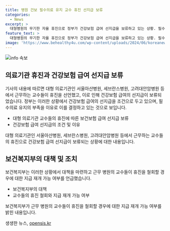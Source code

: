 ```yaml
---
title: 병원 건보 필수의료 유지 교수 휴진 선지급 보류
categories:
  - News
excerpt: >
  대형병원의 무기한 자율 휴진으로 정부가 건강보험 급여 선지급을 보류하고 있는 상황. 필수의료 유지 부족으로 인해 휴진 철회가 조건으로 제시되었으며, 선지급 요건 충족 시 지원 가능하다는 복지부 발언. 무기한 휴진 선언에 따른 병원들의 상황과 정부의 입장, 휴진으로 인한 여파에 대한 내용.
feature_text: >
  대형병원의 무기한 자율 휴진으로 정부가 건강보험 급여 선지급을 보류하고 있는 상황. 필수의료 유지 부족으로 인해 휴진 철회가 조건으로 제시되었으며, 선지급 요건 충족 시 지원 가능하다는 복지부 발언. 무기한 휴진 선언에 따른 병원들의 상황과 정부의 입장, 휴진으로 인한 여파에 대한 내용.
image: 'https://www.behealthy4u.com/wp-content/uploads/2024/06/koreanews.jpg'
---
```


<p><img src="https://www.behealthy4u.com/wp-content/uploads/2024/06/koreanews.jpg" alt="info 속보" /></p>

<h2 data-ke-size="size26">의료기관 휴진과 건강보험 급여 선지급 보류</h2>

<p>기사의 내용에 따르면 대형 의료기관인 서울아산병원, 세브란스병원, 고려대안암병원 등에서 근무하는 교수들이 휴진을 선언했고, 이로 인해 건강보험 급여의 선지급이 보류되었습니다. 정부는 이러한 상황에서 건강보험 급여의 선지급을 조건으로 두고 있으며, 필수의료 유지의 부족을 이유로 이를 결정하고 있는 것으로 보입니다. </p>

<ul>
  <li>대형 의료기관 교수들의 휴진에 따른 보건보험 급여 선지급 보류</li>
  <li>건강보험 급여 선지급의 조건 및 이유</li>
</ul>

<p data-ke-size="size16">대형 의료기관인 서울아산병원, 세브란스병원, 고려대안암병원 등에서 근무하는 교수들의 휴진으로 건강보험 급여 선지급이 보류되는 상황에 대한 내용입니다.</p>

<h2 data-ke-size="size26">보건복지부의 대책 및 조치</h2>

<p>보건복지부는 이러한 상황에서 대책을 마련하고 근무 병원의 교수들이 휴진을 철회할 경우에 대한 지급 재개 가능 여부를 언급했습니다.</p>

<ul>
  <li>보건복지부의 대책</li>
  <li>교수들의 휴진 철회와 지급 재개 가능 여부</li>
</ul>

<p data-ke-size="size16">보건복지부가 근무 병원의 교수들이 휴진을 철회할 경우에 대한 지급 재개 가능 여부를 밝힌 내용입니다.</p>
생생한 뉴스, <a href="https://opensis.kr" rel="dofollow">opensis.kr</a>


